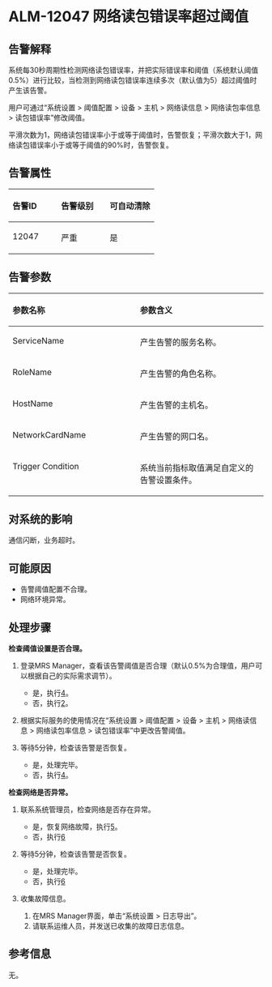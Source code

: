 # ALM-12047 网络读包错误率超过阈值<a name="ZH-CN_TOPIC_0191883140"></a>

## 告警解释<a name="zh-cn_topic_0191813926_zh-cn_topic_0087039343_section664161"></a>

系统每30秒周期性检测网络读包错误率，并把实际错误率和阈值（系统默认阈值0.5%）进行比较，当检测到网络读包错误率连续多次（默认值为5）超过阈值时产生该告警。

用户可通过“系统设置 \> 阈值配置 \> 设备 \> 主机 \> 网络读信息 \> 网络读包率信息 \> 读包错误率”修改阈值。

平滑次数为1，网络读包错误率小于或等于阈值时，告警恢复；平滑次数大于1，网络读包错误率小于或等于阈值的90%时，告警恢复。

## 告警属性<a name="zh-cn_topic_0191813926_zh-cn_topic_0087039343_section5977455"></a>

<a name="zh-cn_topic_0191813926_zh-cn_topic_0087039343_table9813018"></a>
<table><thead align="left"><tr id="zh-cn_topic_0191813926_zh-cn_topic_0087039343_row10452915"><th class="cellrowborder" valign="top" width="33.33333333333333%" id="mcps1.1.4.1.1"><p id="zh-cn_topic_0191813926_zh-cn_topic_0087039343_p41379750"><a name="zh-cn_topic_0191813926_zh-cn_topic_0087039343_p41379750"></a><a name="zh-cn_topic_0191813926_zh-cn_topic_0087039343_p41379750"></a>告警ID</p>
</th>
<th class="cellrowborder" valign="top" width="33.33333333333333%" id="mcps1.1.4.1.2"><p id="zh-cn_topic_0191813926_zh-cn_topic_0087039343_p63425491"><a name="zh-cn_topic_0191813926_zh-cn_topic_0087039343_p63425491"></a><a name="zh-cn_topic_0191813926_zh-cn_topic_0087039343_p63425491"></a>告警级别</p>
</th>
<th class="cellrowborder" valign="top" width="33.33333333333333%" id="mcps1.1.4.1.3"><p id="zh-cn_topic_0191813926_zh-cn_topic_0087039343_p37191136"><a name="zh-cn_topic_0191813926_zh-cn_topic_0087039343_p37191136"></a><a name="zh-cn_topic_0191813926_zh-cn_topic_0087039343_p37191136"></a>可自动清除</p>
</th>
</tr>
</thead>
<tbody><tr id="zh-cn_topic_0191813926_zh-cn_topic_0087039343_row59692021"><td class="cellrowborder" valign="top" width="33.33333333333333%" headers="mcps1.1.4.1.1 "><p id="zh-cn_topic_0191813926_zh-cn_topic_0087039343_p3215547"><a name="zh-cn_topic_0191813926_zh-cn_topic_0087039343_p3215547"></a><a name="zh-cn_topic_0191813926_zh-cn_topic_0087039343_p3215547"></a>12047</p>
</td>
<td class="cellrowborder" valign="top" width="33.33333333333333%" headers="mcps1.1.4.1.2 "><p id="zh-cn_topic_0191813926_zh-cn_topic_0087039343_p59132761"><a name="zh-cn_topic_0191813926_zh-cn_topic_0087039343_p59132761"></a><a name="zh-cn_topic_0191813926_zh-cn_topic_0087039343_p59132761"></a>严重</p>
</td>
<td class="cellrowborder" valign="top" width="33.33333333333333%" headers="mcps1.1.4.1.3 "><p id="zh-cn_topic_0191813926_zh-cn_topic_0087039343_p25024376"><a name="zh-cn_topic_0191813926_zh-cn_topic_0087039343_p25024376"></a><a name="zh-cn_topic_0191813926_zh-cn_topic_0087039343_p25024376"></a>是</p>
</td>
</tr>
</tbody>
</table>

## 告警参数<a name="zh-cn_topic_0191813926_zh-cn_topic_0087039343_section53797099"></a>

<a name="zh-cn_topic_0191813926_zh-cn_topic_0087039343_table13708608"></a>
<table><thead align="left"><tr id="zh-cn_topic_0191813926_zh-cn_topic_0087039343_row12493869"><th class="cellrowborder" valign="top" width="50%" id="mcps1.1.3.1.1"><p id="zh-cn_topic_0191813926_zh-cn_topic_0087039343_p5370469"><a name="zh-cn_topic_0191813926_zh-cn_topic_0087039343_p5370469"></a><a name="zh-cn_topic_0191813926_zh-cn_topic_0087039343_p5370469"></a>参数名称</p>
</th>
<th class="cellrowborder" valign="top" width="50%" id="mcps1.1.3.1.2"><p id="zh-cn_topic_0191813926_zh-cn_topic_0087039343_p32354858"><a name="zh-cn_topic_0191813926_zh-cn_topic_0087039343_p32354858"></a><a name="zh-cn_topic_0191813926_zh-cn_topic_0087039343_p32354858"></a>参数含义</p>
</th>
</tr>
</thead>
<tbody><tr id="zh-cn_topic_0191813926_zh-cn_topic_0087039343_row3497827"><td class="cellrowborder" valign="top" width="50%" headers="mcps1.1.3.1.1 "><p id="zh-cn_topic_0191813926_zh-cn_topic_0087039343_p14888569"><a name="zh-cn_topic_0191813926_zh-cn_topic_0087039343_p14888569"></a><a name="zh-cn_topic_0191813926_zh-cn_topic_0087039343_p14888569"></a>ServiceName</p>
</td>
<td class="cellrowborder" valign="top" width="50%" headers="mcps1.1.3.1.2 "><p id="zh-cn_topic_0191813926_zh-cn_topic_0087039343_p65123411"><a name="zh-cn_topic_0191813926_zh-cn_topic_0087039343_p65123411"></a><a name="zh-cn_topic_0191813926_zh-cn_topic_0087039343_p65123411"></a>产生告警的服务名称。</p>
</td>
</tr>
<tr id="zh-cn_topic_0191813926_zh-cn_topic_0087039343_row49239789"><td class="cellrowborder" valign="top" width="50%" headers="mcps1.1.3.1.1 "><p id="zh-cn_topic_0191813926_zh-cn_topic_0087039343_p28999977"><a name="zh-cn_topic_0191813926_zh-cn_topic_0087039343_p28999977"></a><a name="zh-cn_topic_0191813926_zh-cn_topic_0087039343_p28999977"></a>RoleName</p>
</td>
<td class="cellrowborder" valign="top" width="50%" headers="mcps1.1.3.1.2 "><p id="zh-cn_topic_0191813926_zh-cn_topic_0087039343_p187933"><a name="zh-cn_topic_0191813926_zh-cn_topic_0087039343_p187933"></a><a name="zh-cn_topic_0191813926_zh-cn_topic_0087039343_p187933"></a>产生告警的角色名称。</p>
</td>
</tr>
<tr id="zh-cn_topic_0191813926_zh-cn_topic_0087039343_row1691404"><td class="cellrowborder" valign="top" width="50%" headers="mcps1.1.3.1.1 "><p id="zh-cn_topic_0191813926_zh-cn_topic_0087039343_p2786056"><a name="zh-cn_topic_0191813926_zh-cn_topic_0087039343_p2786056"></a><a name="zh-cn_topic_0191813926_zh-cn_topic_0087039343_p2786056"></a>HostName</p>
</td>
<td class="cellrowborder" valign="top" width="50%" headers="mcps1.1.3.1.2 "><p id="zh-cn_topic_0191813926_zh-cn_topic_0087039343_p24344017"><a name="zh-cn_topic_0191813926_zh-cn_topic_0087039343_p24344017"></a><a name="zh-cn_topic_0191813926_zh-cn_topic_0087039343_p24344017"></a>产生告警的主机名。</p>
</td>
</tr>
<tr id="zh-cn_topic_0191813926_zh-cn_topic_0087039343_row17769566"><td class="cellrowborder" valign="top" width="50%" headers="mcps1.1.3.1.1 "><p id="zh-cn_topic_0191813926_zh-cn_topic_0087039343_p30048708"><a name="zh-cn_topic_0191813926_zh-cn_topic_0087039343_p30048708"></a><a name="zh-cn_topic_0191813926_zh-cn_topic_0087039343_p30048708"></a>NetworkCardName</p>
</td>
<td class="cellrowborder" valign="top" width="50%" headers="mcps1.1.3.1.2 "><p id="zh-cn_topic_0191813926_zh-cn_topic_0087039343_p18026283"><a name="zh-cn_topic_0191813926_zh-cn_topic_0087039343_p18026283"></a><a name="zh-cn_topic_0191813926_zh-cn_topic_0087039343_p18026283"></a>产生告警的网口名。</p>
</td>
</tr>
<tr id="zh-cn_topic_0191813926_zh-cn_topic_0087039343_row28018822"><td class="cellrowborder" valign="top" width="50%" headers="mcps1.1.3.1.1 "><p id="zh-cn_topic_0191813926_zh-cn_topic_0087039343_p54932113"><a name="zh-cn_topic_0191813926_zh-cn_topic_0087039343_p54932113"></a><a name="zh-cn_topic_0191813926_zh-cn_topic_0087039343_p54932113"></a>Trigger Condition</p>
</td>
<td class="cellrowborder" valign="top" width="50%" headers="mcps1.1.3.1.2 "><p id="zh-cn_topic_0191813926_zh-cn_topic_0087039343_p20316144"><a name="zh-cn_topic_0191813926_zh-cn_topic_0087039343_p20316144"></a><a name="zh-cn_topic_0191813926_zh-cn_topic_0087039343_p20316144"></a>系统当前指标取值满足自定义的告警设置条件。</p>
</td>
</tr>
</tbody>
</table>

## 对系统的影响<a name="zh-cn_topic_0191813926_zh-cn_topic_0087039343_section14411846"></a>

通信闪断，业务超时。

## 可能原因<a name="zh-cn_topic_0191813926_zh-cn_topic_0087039343_section62597753"></a>

-   告警阈值配置不合理。
-   网络环境异常。

## 处理步骤<a name="zh-cn_topic_0191813926_zh-cn_topic_0087039343_section26508869"></a>

**检查阈值设置是否合理。**

1.  登录MRS Manager，查看该告警阈值是否合理（默认0.5%为合理值，用户可以根据自己的实际需求调节）。
    -   是，执行[4](#zh-cn_topic_0191813926_zh-cn_topic_0087039343_li47122569144325)。
    -   否，执行[2](#zh-cn_topic_0191813926_zh-cn_topic_0087039343_li18938060144325)。

2.  <a name="zh-cn_topic_0191813926_zh-cn_topic_0087039343_li18938060144325"></a>根据实际服务的使用情况在“系统设置 \> 阈值配置 \> 设备 \> 主机 \> 网络读信息 \> 网络读包率信息 \> 读包错误率”中更改告警阈值。
3.  等待5分钟，检查该告警是否恢复。
    -   是，处理完毕。
    -   否，执行[4](#zh-cn_topic_0191813926_zh-cn_topic_0087039343_li47122569144325)。


**检查网络是否异常。**

1.  <a name="zh-cn_topic_0191813926_zh-cn_topic_0087039343_li47122569144325"></a>联系系统管理员，检查网络是否存在异常。
    -   是，恢复网络故障，执行[5](#zh-cn_topic_0191813926_zh-cn_topic_0087039343_li52164171144325)。
    -   否，执行[6](#zh-cn_topic_0191813926_li572522141314)

2.  <a name="zh-cn_topic_0191813926_zh-cn_topic_0087039343_li52164171144325"></a>等待5分钟，检查该告警是否恢复。
    -   是，处理完毕。
    -   否，执行[6](#zh-cn_topic_0191813926_li572522141314)

3.  <a name="zh-cn_topic_0191813926_li572522141314"></a>收集故障信息。
    1.  在MRS Manager界面，单击“系统设置 \> 日志导出”。
    2.  请联系运维人员，并发送已收集的故障日志信息。


## 参考信息<a name="zh-cn_topic_0191813926_zh-cn_topic_0087039343_section37253236"></a>

无。

